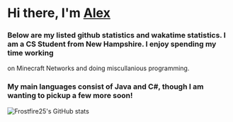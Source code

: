 # Hi there, I'm [Alex](https://github.com/FrostFire25)

### Below are my listed github statistics and wakatime statistics. I am a CS Student from New Hampshire. I enjoy spending my time working
on Minecraft Networks and doing miscullanious programming.

### My main languages consist of Java and C#, though I am wanting to pickup a few more soon!

<!-- [![Frostfire25 wakatime stats](https://github-readme-stats.vercel.app/api/wakatime?username=Frostfire25&layout=compact&show_icons=true&title_color=fff&icon_color=79ff97&text_color=9f9f9f&bg_color=151515) -->
  
![Frostfire25's GitHub stats](https://github-readme-stats.vercel.app/api/?username=FrostFire25&show_icons=true&title_color=fff&icon_color=79ff97&text_color=9f9f9f&bg_color=151515)
